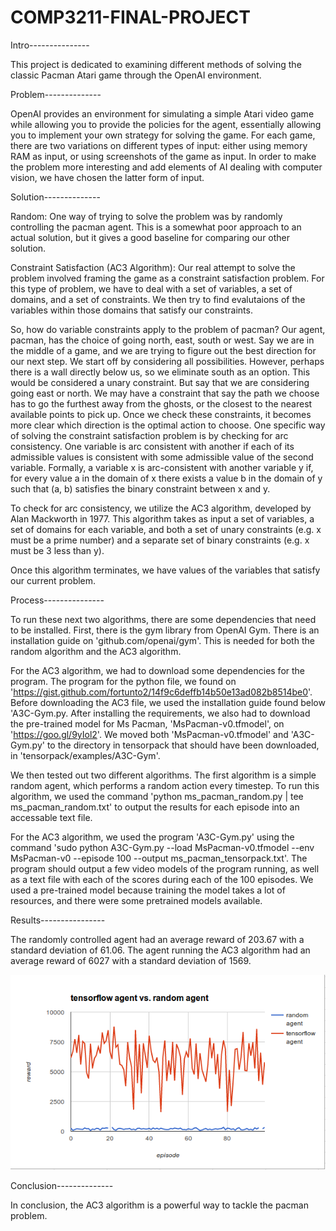 # COMP3211-FINAL-PROJECT


Intro---------------

This project is dedicated to examining different methods of solving the classic 
Pacman Atari game through the OpenAI environment.



Problem--------------

OpenAI provides an environment for simulating a simple Atari video game while
allowing you to provide the policies for the agent, essentially allowing you
to implement your own strategy for solving the game. For each game, there are two
variations on different types of input: either using memory RAM as input, or using
screenshots of the game as input. In order to make the problem more interesting and
add elements of AI dealing with computer vision, we have chosen the latter form of input.




Solution--------------

Random:
One way of trying to solve the problem was by randomly controlling the pacman agent. This
is a somewhat poor approach to an actual solution, but it gives a good baseline for comparing
our other solution.


Constraint Satisfaction (AC3 Algorithm):
Our real attempt to solve the problem involved framing the game as a constraint satisfaction problem.
For this type of problem, we have to deal with a set of variables, a set of domains, and a set of 
constraints. We then try to find evalutaions of the variables within those domains that satisfy our 
constraints.

So, how do variable constraints apply to the problem of pacman? Our agent, pacman, has the choice of going
north, east, south or west. Say we are in the middle of a game, and we are trying to figure out the best direction
for our next step. We start off by considering all possibilities. However, perhaps there is a wall directly below
us, so we eliminate south as an option. This would be considered a unary constraint. But say that we are considering
going east or north. We may have a constraint that say the path we choose has to go the furthest away from
the ghosts, or the closest to the nearest available points to pick up. Once we check these constraints, it becomes
more clear which direction is the optimal action to choose.
One specific way of solving the constraint satisfaction problem is by checking for arc consistency.
One variable is arc consistent with another if each of its admissible values is consistent with some admissible 
value of the second variable. Formally, a variable x is arc-consistent with another variable y if, for every 
value a in the domain of x there exists a value b in the domain of y such that (a, b)  satisfies the binary 
constraint between x and y.

To check for arc consistency, we utilize the AC3 algorithm, developed by Alan Mackworth in 1977. This
algorithm takes as input a set of variables, a set of domains for each variable, and both a set of unary
constraints (e.g. x must be a prime number) and a separate set of binary constraints (e.g. x must be 3 
less than y).

Once this algorithm terminates, we have values of the variables that satisfy our current problem. 

Process---------------

To run these next two algorithms, there are some dependencies that need to be installed. First, there is the gym library from OpenAI Gym. There is an installation guide	on 'github.com/openai/gym'. This is needed for both the random algorithm and the AC3 algorithm. 

For the AC3 algorithm, we had to download some dependencies for the program. The program for the python file, we found on 'https://gist.github.com/fortunto2/14f9c6deffb14b50e13ad082b8514be0'. Before downloading the AC3 file, we used the installation guide found below 'A3C-Gym.py. After installing the requirements, we also had to download the pre-trained model for Ms Pacman, 'MsPacman-v0.tfmodel', on 'https://goo.gl/9yIol2'. We moved both 'MsPacman-v0.tfmodel' and 'A3C-Gym.py' to the directory in tensorpack that should have been downloaded, in  'tensorpack/examples/A3C-Gym'. 

We then tested out two different algorithms. The first algorithm is a simple random agent, which performs a random action every timestep. To run this algorithm, we used the command 'python ms_pacman_random.py | tee ms_pacman_random.txt' to output the results for each episode into an accessable text file. 

For the AC3 algorithm, we used the program 'A3C-Gym.py' using the command 'sudo python A3C-Gym.py --load MsPacman-v0.tfmodel --env MsPacman-v0 --episode 100 --output ms_pacman_tensorpack.txt'. The program should output a few video models of the program running, as well as a text file with each of the scores during each of the 100 episodes. We used a pre-trained model because training the model takes a lot of resources, and there were some pretrained models available. 





Results----------------

The randomly controlled agent had an average reward of 203.67 with a standard deviation of 61.06. The agent running the AC3 algorithm had an average reward of 6027 with a standard deviation of 1569. 

![Alt text](https://github.com/ochurney/COMP3211-FINAL-PROJECT/blob/master/graph.png)



Conclusion--------------

In conclusion, the AC3 algorithm is a powerful way to tackle the pacman problem.
